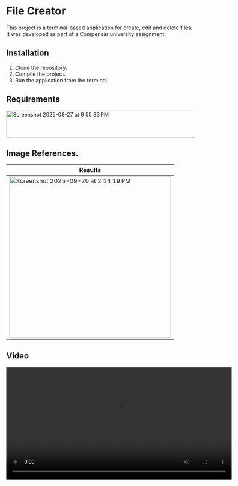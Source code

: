 # File Creator

This project is a terminal-based application for create, edit and delete files. It was developed as part of a Compensar university assignment,

## Installation

1. Clone the repository.
2. Compile the project.
3. Run the application from the terminal.

## Requirements

<img width="714" height="72" alt="Screenshot 2025-08-27 at 9 55 33 PM" src="https://github.com/user-attachments/assets/66ad6106-d5fa-4345-8ea1-c9fcfb7ed8d0" />

## Image References. 

| Results |
|---------|
| <img width="430" alt="Screenshot 2025-09-20 at 2 14 19 PM" src="https://github.com/user-attachments/assets/6609550f-df75-4b00-ab9a-c1caa9ea68e3" /> |


## Video

<video src="https://github-production-user-asset-6210df.s3.amazonaws.com/46028122/491991344-4387cab3-6fc4-48c1-ba78-1922a0ab4bc5.mp4?X-Amz-Algorithm=AWS4-HMAC-SHA256&X-Amz-Credential=AKIAVCODYLSA53PQK4ZA%2F20250921%2Fus-east-1%2Fs3%2Faws4_request&X-Amz-Date=20250921T032313Z&X-Amz-Expires=300&X-Amz-Signature=c984090b1534f09e0824f1885875f15953e2744f9baa9ccbd6f0a6874291f959&X-Amz-SignedHeaders=host" width="600" />

